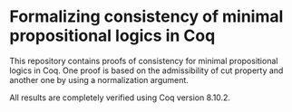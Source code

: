 Formalizing consistency of minimal propositional logics in Coq
=========================

This repository contains proofs of consistency for minimal propositional 
logics in Coq. One proof is based on the admissibility of cut property and 
another one by using a normalization argument.

All results are completely verified using Coq version 8.10.2.

